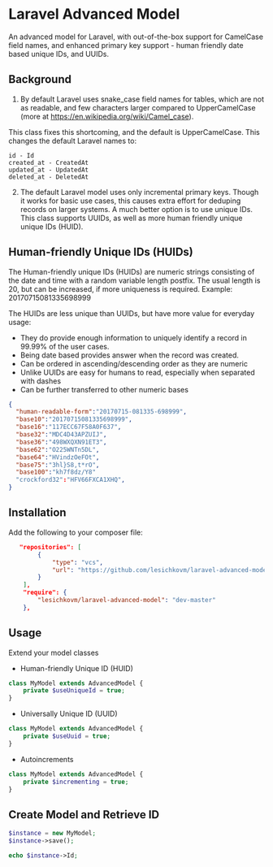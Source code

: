 # Laravel Advanced Model
An advanced model for Laravel, with out-of-the-box support for CamelCase field names, and enhanced primary key support - human friendly date based unique IDs, and UUIDs.

## Background ##
1. By default Laravel uses snake_case field names for tables, which are not as readable, and few characters larger compared to UpperCamelCase (more at https://en.wikipedia.org/wiki/Camel_case).

This class fixes this shortcoming, and the default is UpperCamelCase. This changes the default Laravel names to:

```
id - Id
created_at - CreatedAt
updated_at - UpdatedAt
deleted_at - DeletedAt
```

2. The default Laravel model uses only incremental primary keys. Though it works for basic use cases, this causes extra effort for deduping records on larger systems. A much better option is to use unique IDs. This class supports UUIDs, as well as more human friendly unique unique IDs (HUID).

## Human-friendly Unique IDs (HUIDs) ##
The Human-friendly unique IDs (HUIDs) are numeric strings consisting of the date and time with a random variable length postfix. The usual length is 20, but can be increased, if more uniqueness is required. Example: 20170715081335698999

The HUIDs are less unique than UUIDs, but have more value for everyday usage:
- They do provide enough information to uniquely identify a record in 99.99% of the user cases.
- Being date based provides answer when the record was created.
- Can be ordered in ascending/descending order as they are numeric
- Unlike UUIDs are easy for humans to read, especially when separated with dashes
- Can be further transferred to other numeric bases

```json
{
  "human-readable-form":"20170715-081335-698999",
  "base10":"20170715081335698999",
  "base16":"117ECC67F58A0F637",
  "base32":"MDC4D43APZUIJ",
  "base36":"498WXQXN91ET3",
  "base62":"O225WNTn5DL",
  "base64":"HVindzOeFOt",
  "base75":"3hl}S8,t*rO",
  "base100":"kh7f8dz/Y8"
  "crockford32":"HFV66FXCA1XHQ",  
}
```

## Installation ##

Add the following to your composer file:

```json
   "repositories": [
        {
            "type": "vcs",
            "url": "https://github.com/lesichkovm/laravel-advanced-model.git"
        }
    ],
    "require": {
        "lesichkovm/laravel-advanced-model": "dev-master"
    },
```

## Usage ##

Extend your model classes

- Human-friendly Unique ID (HUID)

```php
class MyModel extends AdvancedModel {
    private $useUniqueId = true;
}
```

- Universally Unique ID (UUID)

```php
class MyModel extends AdvancedModel {
    private $useUuid = true;
}
```

- Autoincrements

```php
class MyModel extends AdvancedModel {
    private $incrementing = true;
}
```


## Create Model and Retrieve ID ##

```php
$instance = new MyModel;
$instance->save();

echo $instance->Id;
```
